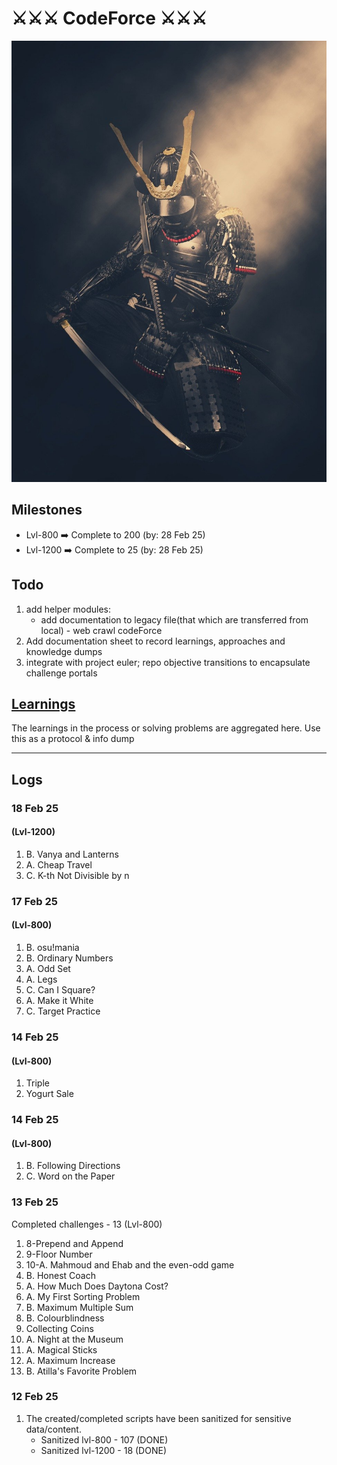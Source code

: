 
# ⚔️⚔️⚔️ CodeForce ⚔️⚔️⚔️

![alt text](./resources/samurai.jpg "samurai")

## Milestones
* Lvl-800 ➡️ Complete to 200 (by: 28 Feb 25)
* Lvl-1200 ➡️ Complete to 25 (by: 28 Feb 25)

## Todo
1. add helper modules: 
   - add documentation to legacy file(that which are transferred from local) - web crawl codeForce 
2. Add documentation sheet to record learnings, approaches and knowledge dumps
3. integrate with project euler; repo objective transitions to encapsulate challenge portals


##  [Learnings](resources/Learnings.md)
The learnings in the process or solving problems are aggregated here. Use this as a protocol & info dump
<hr>

## Logs

### 18 Feb 25
#### (Lvl-1200)
1. B. Vanya and Lanterns
2. A. Cheap Travel
3. C. K-th Not Divisible by n

### 17 Feb 25
#### (Lvl-800)
1. B. osu!mania
2. B. Ordinary Numbers
3. A. Odd Set
4. A. Legs 
5. C. Can I Square? 
6. A. Make it White
7. C. Target Practice

### 14 Feb 25
#### (Lvl-800)
1. Triple 
2. Yogurt Sale

### 14 Feb 25
#### (Lvl-800)
1. B. Following Directions
2. C. Word on the Paper

### 13 Feb 25
Completed challenges - 13 (Lvl-800)
1. 8-Prepend and Append
2. 9-Floor Number
3. 10-A. Mahmoud and Ehab and the even-odd game
4. B. Honest Coach
5. A. How Much Does Daytona Cost?
6. A. My First Sorting Problem
7. B. Maximum Multiple Sum
8. B. Colourblindness
9. Collecting Coins
10. A. Night at the Museum
11. A. Magical Sticks 
12. A. Maximum Increase
13. B. Atilla's Favorite Problem
   
### 12 Feb 25
1. The created/completed scripts have been sanitized for sensitive data/content. 
    * Sanitized lvl-800 - 107 (DONE)
    * Sanitized lvl-1200 - 18 (DONE)
